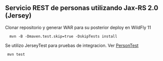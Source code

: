 ## Servicio REST de personas utilizando Jax-RS 2.0 (Jersey)

Clonar repositorio y generar WAR para su posterior deploy en WildFly 11

````
  mvn -B -Dmaven.test.skip=true -DskipTests install
 ````
 
 Se utilizo JerseyTest para pruebas de integracion. Ver [PersonTest](https://github.com/FacuLbsz/jaxrs-xample/blob/master/src/test/java/jaxrs/person/PersonTest.java)
 
 ````
  mvn test
 ````
 
 
  

